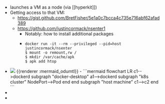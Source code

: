 - launches a VM as a node (via [[hyperkit]])
- Getting access to that VM:
	- https://gist.github.com/BretFisher/5e1a0c7bcca4c735e716abf62afad389
	- https://github.com/justincormack/nsenter1
		- Notably: how to install additional packages
		- ```console
		  docker run -it --rm --privileged --pid=host justincormack/nsenter
		  $ mount -o remount,rw /
		  $ mkdir /var/cache/apk
		  $ apk add htop
		  ```
- <img src="http://localhost:3000/img/ICBmbG93Y2hhcnQgTFIKICAgIGMxLS0-ZG9ja2VyZAogICAgc3ViZ3JhcGggImRvY2tlci1kZXNrdG9wIgogICAgYTEtLT5kb2NrZXJkCiAgICAgIHN1YmdyYXBoICJrOHMgY2x1c3RlciIKICAgICAgTm9kZVBvcnQtLT5Qb2QKICAgICAgZW5kCiAgICBlbmQKICAgIHN1YmdyYXBoICJob3N0IG1hY2hpbmUiCiAgICBjMS0tPmMyCiAgICBlbmQK" />
  {{renderer :mermaid_odumtl}}
	- ```mermaid 
	  flowchart LR
	      c1-->dockerd
	      subgraph "docker-desktop"
	      a1-->dockerd
	        subgraph "k8s cluster"
	        NodePort-->Pod
	        end
	      end
	      subgraph "host machine"
	      c1-->c2
	      end
	  ```
-
-